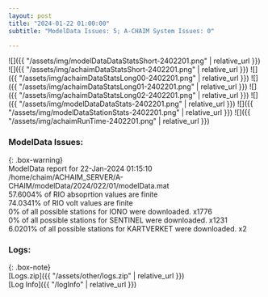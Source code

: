 ```yaml
---
layout: post
title: "2024-01-22 01:00:00"
subtitle: "ModelData Issues: 5; A-CHAIM System Issues: 0"

---
```


![]({{ "/assets/img/modelDataDataStatsShort-2402201.png" | relative_url }})
![]({{ "/assets/img/achaimDataStatsShort-2402201.png" | relative_url }})
![]({{ "/assets/img/achaimDataStatsLong00-2402201.png" | relative_url }})
![]({{ "/assets/img/achaimDataStatsLong01-2402201.png" | relative_url }})
![]({{ "/assets/img/achaimDataStatsLong02-2402201.png" | relative_url }})
![]({{ "/assets/img/modelDataDataStats-2402201.png" | relative_url }})
![]({{ "/assets/img/modelDataStationStats-2402201.png" | relative_url }})
![]({{ "/assets/img/achaimRunTime-2402201.png" | relative_url }})


### ModelData Issues:  
  
{: .box-warning}  
 ModelData report for 22-Jan-2024 01:15:10   
 /home/chaim/ACHAIM_SERVER/A-CHAIM/modelData/2024/022/01/modelData.mat   
 57.6004% of RIO absoprtion values are finite   
 74.0341% of RIO volt values are finite   
 0% of all possible stations for IONO were downloaded. x1776   
 0% of all possible stations for SENTINEL were downloaded. x1231   
 6.0201% of all possible stations for KARTVERKET were downloaded. x2   
  


### Logs:  
  
{: .box-note}  
[Logs.zip]({{ "/assets/other/logs.zip" | relative_url }})  
[Log Info]({{ "/logInfo" | relative_url }})  
